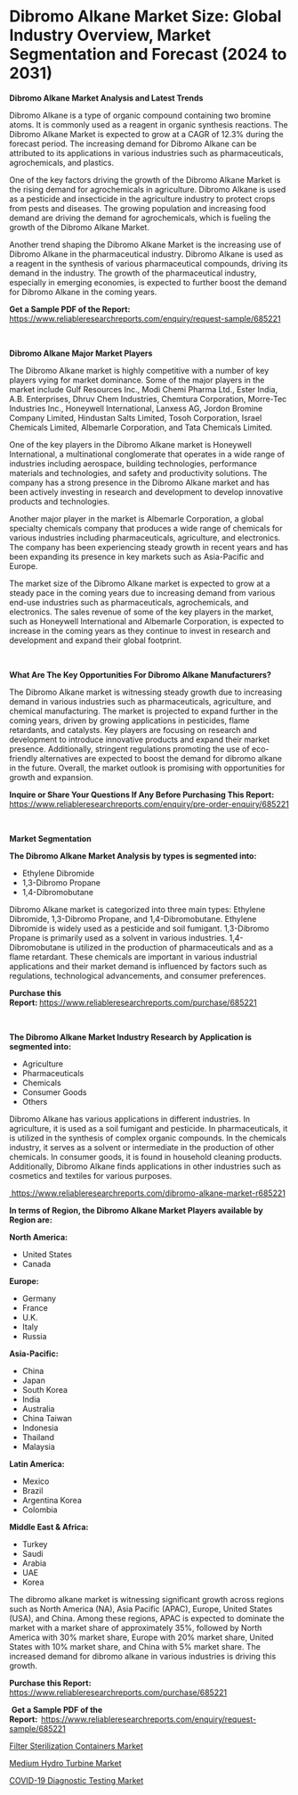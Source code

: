 <p><h1>Dibromo Alkane Market Size: Global Industry Overview, Market Segmentation and Forecast (2024 to 2031)</h1></p><p><strong>Dibromo Alkane Market Analysis and Latest Trends</strong></p>
<p><p>Dibromo Alkane is a type of organic compound containing two bromine atoms. It is commonly used as a reagent in organic synthesis reactions. The Dibromo Alkane Market is expected to grow at a CAGR of 12.3% during the forecast period. The increasing demand for Dibromo Alkane can be attributed to its applications in various industries such as pharmaceuticals, agrochemicals, and plastics.</p><p>One of the key factors driving the growth of the Dibromo Alkane Market is the rising demand for agrochemicals in agriculture. Dibromo Alkane is used as a pesticide and insecticide in the agriculture industry to protect crops from pests and diseases. The growing population and increasing food demand are driving the demand for agrochemicals, which is fueling the growth of the Dibromo Alkane Market.</p><p>Another trend shaping the Dibromo Alkane Market is the increasing use of Dibromo Alkane in the pharmaceutical industry. Dibromo Alkane is used as a reagent in the synthesis of various pharmaceutical compounds, driving its demand in the industry. The growth of the pharmaceutical industry, especially in emerging economies, is expected to further boost the demand for Dibromo Alkane in the coming years.</p></p>
<p><strong>Get a Sample PDF of the Report:&nbsp;</strong> <a href="https://www.reliableresearchreports.com/enquiry/request-sample/685221">https://www.reliableresearchreports.com/enquiry/request-sample/685221</a></p>
<p>&nbsp;</p>
<p><strong>Dibromo Alkane Major Market Players</strong></p>
<p><p>The Dibromo Alkane market is highly competitive with a number of key players vying for market dominance. Some of the major players in the market include Gulf Resources Inc., Modi Chemi Pharma Ltd., Ester India, A.B. Enterprises, Dhruv Chem Industries, Chemtura Corporation, Morre-Tec Industries Inc., Honeywell International, Lanxess AG, Jordon Bromine Company Limited, Hindustan Salts Limited, Tosoh Corporation, Israel Chemicals Limited, Albemarle Corporation, and Tata Chemicals Limited.</p><p>One of the key players in the Dibromo Alkane market is Honeywell International, a multinational conglomerate that operates in a wide range of industries including aerospace, building technologies, performance materials and technologies, and safety and productivity solutions. The company has a strong presence in the Dibromo Alkane market and has been actively investing in research and development to develop innovative products and technologies.</p><p>Another major player in the market is Albemarle Corporation, a global specialty chemicals company that produces a wide range of chemicals for various industries including pharmaceuticals, agriculture, and electronics. The company has been experiencing steady growth in recent years and has been expanding its presence in key markets such as Asia-Pacific and Europe.</p><p>The market size of the Dibromo Alkane market is expected to grow at a steady pace in the coming years due to increasing demand from various end-use industries such as pharmaceuticals, agrochemicals, and electronics. The sales revenue of some of the key players in the market, such as Honeywell International and Albemarle Corporation, is expected to increase in the coming years as they continue to invest in research and development and expand their global footprint.</p></p>
<p>&nbsp;</p>
<p><strong>What Are The Key Opportunities For Dibromo Alkane Manufacturers?</strong></p>
<p><p>The Dibromo Alkane market is witnessing steady growth due to increasing demand in various industries such as pharmaceuticals, agriculture, and chemical manufacturing. The market is projected to expand further in the coming years, driven by growing applications in pesticides, flame retardants, and catalysts. Key players are focusing on research and development to introduce innovative products and expand their market presence. Additionally, stringent regulations promoting the use of eco-friendly alternatives are expected to boost the demand for dibromo alkane in the future. Overall, the market outlook is promising with opportunities for growth and expansion.</p></p>
<p><strong>Inquire or Share Your Questions If Any Before Purchasing This Report:</strong> <a href="https://www.reliableresearchreports.com/enquiry/pre-order-enquiry/685221">https://www.reliableresearchreports.com/enquiry/pre-order-enquiry/685221</a></p>
<p>&nbsp;</p>
<p><strong>Market Segmentation</strong></p>
<p><strong>The Dibromo Alkane Market Analysis by types is segmented into:</strong></p>
<p><ul><li>Ethylene Dibromide</li><li>1,3-Dibromo Propane</li><li>1,4-Dibromobutane</li></ul></p>
<p><p>Dibromo Alkane market is categorized into three main types: Ethylene Dibromide, 1,3-Dibromo Propane, and 1,4-Dibromobutane. Ethylene Dibromide is widely used as a pesticide and soil fumigant. 1,3-Dibromo Propane is primarily used as a solvent in various industries. 1,4-Dibromobutane is utilized in the production of pharmaceuticals and as a flame retardant. These chemicals are important in various industrial applications and their market demand is influenced by factors such as regulations, technological advancements, and consumer preferences.</p></p>
<p><strong>Purchase this Report:&nbsp;</strong><a href="https://www.reliableresearchreports.com/purchase/685221">https://www.reliableresearchreports.com/purchase/685221</a></p>
<p>&nbsp;</p>
<p><strong>The Dibromo Alkane Market Industry Research by Application is segmented into:</strong></p>
<p><ul><li>Agriculture</li><li>Pharmaceuticals</li><li>Chemicals</li><li>Consumer Goods</li><li>Others</li></ul></p>
<p><p>Dibromo Alkane has various applications in different industries. In agriculture, it is used as a soil fumigant and pesticide. In pharmaceuticals, it is utilized in the synthesis of complex organic compounds. In the chemicals industry, it serves as a solvent or intermediate in the production of other chemicals. In consumer goods, it is found in household cleaning products. Additionally, Dibromo Alkane finds applications in other industries such as cosmetics and textiles for various purposes.</p></p>
<p><a href="https://www.reliableresearchreports.com/dibromo-alkane-market-r685221">&nbsp;https://www.reliableresearchreports.com/dibromo-alkane-market-r685221</a></p>
<p><strong>In terms of Region, the Dibromo Alkane Market Players available by Region are:</strong></p>
<p>
    <p> <strong> North America: </strong>
        <ul>
            <li>United States</li>
            <li>Canada</li>
        </ul>
        </p> 
    <p> <strong> Europe: </strong>
        <ul>
            <li>Germany</li>
            <li>France</li>
            <li>U.K.</li>
            <li>Italy</li>
            <li>Russia</li>
        </ul>
        </p> 
    <p> <strong> Asia-Pacific: </strong>
        <ul>
            <li>China</li>
            <li>Japan</li>
            <li>South Korea</li>
            <li>India</li>
            <li>Australia</li>
            <li>China Taiwan</li>
            <li>Indonesia</li>
            <li>Thailand</li>
            <li>Malaysia</li>
        </ul>
        </p> 
    <p> <strong> Latin America: </strong>
        <ul>
            <li>Mexico</li>
            <li>Brazil</li>
            <li>Argentina Korea</li>
            <li>Colombia</li>
        </ul>
        </p> 
    <p> <strong> Middle East & Africa: </strong>
        <ul>
            <li>Turkey</li>
            <li>Saudi</li>
            <li>Arabia</li>
            <li>UAE</li>
            <li>Korea</li>
        </ul>
    </p>
    </p>
<p><p>The dibromo alkane market is witnessing significant growth across regions such as North America (NA), Asia Pacific (APAC), Europe, United States (USA), and China. Among these regions, APAC is expected to dominate the market with a market share of approximately 35%, followed by North America with 30% market share, Europe with 20% market share, United States with 10% market share, and China with 5% market share. The increased demand for dibromo alkane in various industries is driving this growth.</p></p>
<p><strong>Purchase this Report: </strong><a href="https://www.reliableresearchreports.com/purchase/685221">https://www.reliableresearchreports.com/purchase/685221</a></p>
<p>&nbsp;<strong>Get a Sample PDF of the Report:&nbsp;&nbsp;</strong><a href="https://www.reliableresearchreports.com/enquiry/request-sample/685221">https://www.reliableresearchreports.com/enquiry/request-sample/685221</a></p>
<p><strong></strong></p>
<p><p><a href="https://www.linkedin.com/pulse/filter-sterilization-containers-market-analysis-its-cagr-segmentation-wx9bf">Filter Sterilization Containers Market</a></p><p><a href="https://www.linkedin.com/pulse/medium-hydro-turbine-market-report-reveals-latest-trends-kekjc">Medium Hydro Turbine Market</a></p><p><a href="https://www.linkedin.com/pulse/covid-19-diagnostic-testing-market-insight-trends-growth-forecasted-vntsc?trackingId=v5V7MeODK9xKCJV5Vp4c9g%3D%3D">COVID-19 Diagnostic Testing Market</a></p></p>